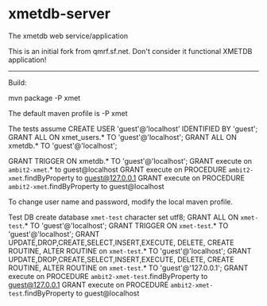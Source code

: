 xmetdb-server
=============

The xmetdb web service/application

This is an initial fork from qmrf.sf.net.  Don't consider it functional XMETDB application!

--------
Build: 

mvn package -P xmet

The default maven profile is -P xmet

The tests assume 
CREATE USER 'guest'@'localhost' IDENTIFIED BY 'guest';
GRANT ALL ON xmet_users.* TO 'guest'@'localhost';
GRANT ALL ON xmetdb.* TO 'guest'@'localhost';

GRANT TRIGGER ON xmetdb.* TO 'guest'@'localhost';
GRANT execute on `ambit2-xmet`.* to guest@localhost
GRANT execute on PROCEDURE `ambit2-xmet`.findByProperty to guest@127.0.0.1
GRANT execute on PROCEDURE `ambit2-xmet`.findByProperty to guest@localhost

To change user name and password, modify the local maven profile.

Test DB
create database `xmet-test` character set utf8;
GRANT ALL ON `xmet-test`.* TO 'guest'@'localhost';
GRANT TRIGGER ON `xmet-test`.* TO 'guest'@'localhost';
GRANT UPDATE,DROP,CREATE,SELECT,INSERT,EXECUTE, DELETE, CREATE ROUTINE, ALTER ROUTINE on `xmet-test`.* TO 'guest'@'localhost';
GRANT UPDATE,DROP,CREATE,SELECT,INSERT,EXECUTE, DELETE, CREATE ROUTINE, ALTER ROUTINE on `xmet-test`.* TO 'guest'@'127.0.0.1';
GRANT execute on PROCEDURE `ambit2-xmet-test`.findByProperty to guest@127.0.0.1
GRANT execute on PROCEDURE `ambit2-xmet-test`.findByProperty to guest@localhost